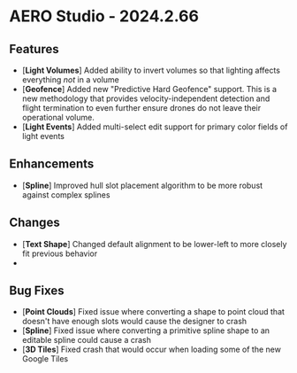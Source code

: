 # AERO Studio - 2024.2.66

## Features

- [**Light Volumes**] Added ability to invert volumes so that lighting affects everything *not* in a volume
- [**Geofence**] Added new "Predictive Hard Geofence" support. This is a new methodology that provides velocity-independent detection and flight termination to even further ensure drones do not leave their operational volume.
- [**Light Events**] Added multi-select edit support for primary color fields of light events
  
## Enhancements

- [**Spline**] Improved hull slot placement algorithm to be more robust against complex splines

## Changes

- [**Text Shape**] Changed default alignment to be lower-left to more closely fit previous behavior
- 
## Bug Fixes

- [**Point Clouds**] Fixed issue where converting a shape to point cloud that doesn't have enough slots would cause the designer to crash
- [**Spline**] Fixed issue where converting a primitive spline shape to an editable spline could cause a crash
- [**3D Tiles**] Fixed crash that would occur when loading some of the new Google Tiles